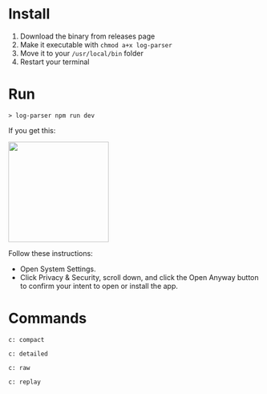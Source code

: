 # Install
1. Download the binary from releases page
2. Make it executable with `chmod a+x log-parser`
3. Move it to your `/usr/local/bin` folder
4. Restart your terminal

# Run

```
> log-parser npm run dev
```

If you get this:

<img src="https://github.com/lorenzopicoli/log-parser/assets/2422968/be8326aa-01b1-46bb-bad7-cceadbfedd4a" alt="" data-canonical-src="https://gyazo.com/eb5c5741b6a9a16c692170a41a49c858.png" width="200" />

Follow these instructions:
- Open System Settings.
- Click Privacy & Security, scroll down, and click the Open Anyway button to confirm your intent to open or install the app.

# Commands

```
c: compact
```


```
c: detailed
```


```
c: raw
```


```
c: replay
```
